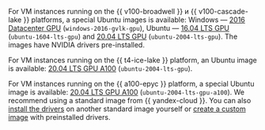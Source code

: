 
For VM instances running on the {{ v100-broadwell }} и {{ v100-cascade-lake }} platforms, a special Ubuntu images is available: Windows — [2016 Datacenter GPU](/marketplace/products/f2eob03q1b62vg3fhe0t) (`windows-2016-gvlk-gpu`), Ubuntu — [16.04 LTS GPU](/marketplace/products/f2e9r8mdna9u5kvs59sl) (`ubuntu-1604-lts-gpu`) and [20.04 LTS GPU](/marketplace/products/yc/ubuntu-20-04-lts-gpu) (`ubuntu-2004-lts-gpu`). The images have NVIDIA drivers pre-installed.

For VM instances running on the {{  t4-ice-lake }} platform, an Ubuntu image is available: [20.04 LTS GPU A100](/marketplace/products/yc/ubuntu-20-04-lts-gpu) (`ubuntu-2004-lts-gpu`).


For VM instances running on the {{ a100-epyc }} platform, a special Ubuntu image is available: [20.04 LTS GPU A100](/marketplace/products/yc/ubuntu-20-04-lts-gpu-a100) (`ubuntu-2004-lts-gpu-a100`). We recommend using a standard image from {{ yandex-cloud }}. You can also [install the drivers](../../compute/operations/vm-operate/install-nvidia-drivers.md) on another standard image yourself or [create a custom image](../../compute/operations/image-create/custom-image.md) with preinstalled drivers.
